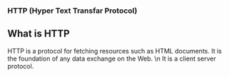### HTTP (Hyper Text Transfar Protocol)

## What is HTTP
HTTP is a protocol for fetching resources such as HTML documents. It is the foundation of any data exchange on the Web. \n
It is a client server protocol.